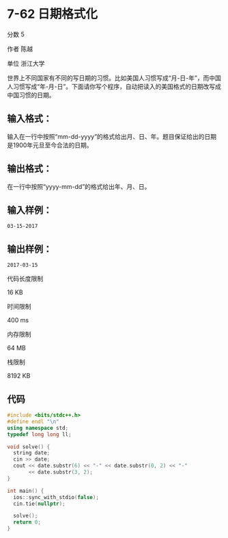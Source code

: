 # **7-62 日期格式化**

分数 5

作者 陈越

单位 浙江大学

世界上不同国家有不同的写日期的习惯。比如美国人习惯写成“月-日-年”，而中国人习惯写成“年-月-日”。下面请你写个程序，自动把读入的美国格式的日期改写成中国习惯的日期。

## 输入格式：

输入在一行中按照“mm-dd-yyyy”的格式给出月、日、年。题目保证给出的日期是1900年元旦至今合法的日期。

## 输出格式：

在一行中按照“yyyy-mm-dd”的格式给出年、月、日。

## 输入样例：

```in
03-15-2017
```

## 输出样例：

```out
2017-03-15
```

代码长度限制

16 KB

时间限制

400 ms

内存限制

64 MB

栈限制

8192 KB

## 代码

```cpp
#include <bits/stdc++.h>
#define endl "\n"
using namespace std;
typedef long long ll;

void solve() {
  string date;
  cin >> date;
  cout << date.substr(6) << "-" << date.substr(0, 2) << "-"
       << date.substr(3, 2);
}

int main() {
  ios::sync_with_stdio(false);
  cin.tie(nullptr);

  solve();
  return 0;
}
```

